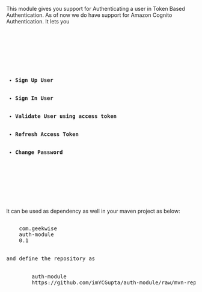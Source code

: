This module gives you support for Authenticating a user in Token Based Authentication. As of now we do have support for Amazon Cognito Authentication. It lets you
<pre>
    <div class="container">
        <div class="block two first">
			<ul>
			  <li><b>Sign Up User</b></li>
			  <li><b>Sign In User</b></li>
			  <li><b>Validate User using access token</b></li>
			  <li><b>Refresh Access Token</b></li>
			  <li><b>Change Password</b></li>
			</ul>
		</div>
	</div>
</pre>

It can be used as dependency as well in your maven project as below:

<pre>
<dependency>
	<groupId>com.geekwise</groupId>
	<artifactId>auth-module</artifactId>
	<version>0.1</version>
</dependency>

and define the repository as 
</repositories>
	<repository>
		<id>auth-module</id>
	   	<url>https://github.com/imYCGupta/auth-module/raw/mvn-repo/</url>
	</repository>
</repositories>
<pre>
